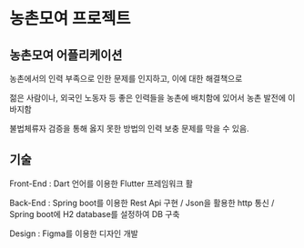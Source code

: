 # 농촌모여 프로젝트

농촌모여 어플리케이션
---------------------

농촌에서의 인력 부족으로 인한 문제를 인지하고, 이에 대한 해결책으로

젊은 사람이나, 외국인 노동자 등 좋은 인력들을 농촌에 배치함에 있어서 농촌 발전에 이바지함

불법체류자 검증을 통해 옳지 못한 방법의 인력 보충 문제를 막을 수 있음.


기술
-------
Front-End : Dart 언어를 이용한 Flutter 프레임워크 활

Back-End : Spring boot를 이용한 Rest Api 구현 / Json을 활용한 http 통신 / Spring boot에 H2 database를 설정하여 DB 구축

Design : Figma를 이용한 디자인 개발


